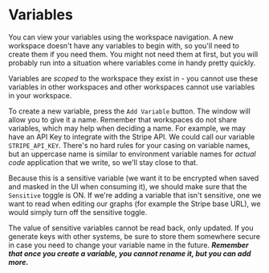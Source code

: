 # Variables

You can view your variables using the workspace navigation. A new workspace doesn't have any variables to begin with, so you'll need to create them if you need them. You might not need them at first, but you will probably run into a situation where variables come in handy pretty quickly.

Variables are _scoped_ to the workspace they exist in - you cannot use these variables in other workspaces and other workspaces cannot use variables in your workspace.

To create a new variable, press the `Add Variable` button. The window will allow you to give it a name. Remember that workspaces do not share variables, which may help when deciding a name. For example, we may have an API Key to integrate with the Stripe API. We could call our variable `STRIPE_API_KEY`. There's no hard rules for your casing on variable names, but an uppercase name is similar to environment variable names for _actual code_ application that we write, so we'll stay close to that.

Because this is a sensitive variable (we want it to be encrypted when saved and masked in the UI when consuming it), we should make sure that the `Sensitive` toggle is ON. If we're adding a variable that isn't sensitive, one we want to read when editing our graphs (for example the Stripe base URL), we would simply turn off the sensitive toggle.

The value of sensitive variables cannot be read back, only updated. If you generate keys with other systems, be sure to store them somewhere secure in case you need to change your variable name in the future. ***Remember that once you create a variable, you cannot rename it, but you can add more.***
